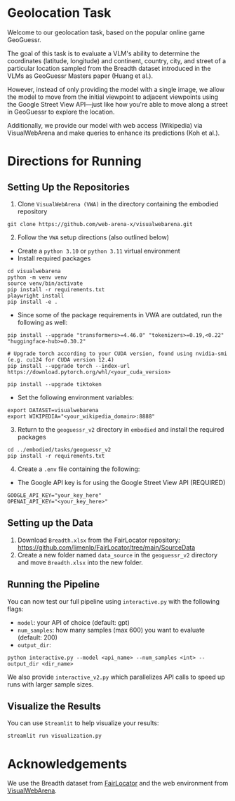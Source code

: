 # Geolocation Task
Welcome to our geolocation task, based on the popular online game GeoGuessr. 

The goal of this task is to evaluate a VLM's ability to determine the coordinates (latitude, longitude) and continent, country, city, and street of a particular location sampled from the Breadth dataset introduced in the VLMs as GeoGuessr Masters paper (Huang et al.). 

However, instead of only providing the model with a single image, we allow the model to move from the initial viewpoint to adjacent viewpoints using the Google Street View API—just like how you're able to move along a street in GeoGuessr to explore the location. 

Additionally, we provide our model with web access (Wikipedia) via VisualWebArena and make queries to enhance its predictions (Koh et al.).

# Directions for Running
## Setting Up the Repositories
1. Clone `VisualWebArena (VWA)` in the directory containing the embodied repository
```
git clone https://github.com/web-arena-x/visualwebarena.git
```
2. Follow the `VWA` setup directions (also outlined below)
- Create a `python 3.10` or `python 3.11` virtual environment
- Install required packages
```
cd visualwebarena
python -m venv venv
source venv/bin/activate
pip install -r requirements.txt
playwright install
pip install -e .
```

- Since some of the package requirements in VWA are outdated, run the following as well:
```
pip install --upgrade "transformers>=4.46.0" "tokenizers>=0.19,<0.22" "huggingface-hub>=0.30.2"

# Upgrade torch according to your CUDA version, found using nvidia-smi (e.g. cu124 for CUDA version 12.4)
pip install --upgrade torch --index-url https://download.pytorch.org/whl/<your_cuda_version>

pip install --upgrade tiktoken
```

- Set the following environment variables:
```
export DATASET=visualwebarena
export WIKIPEDIA="<your_wikipedia_domain>:8888"
```

3. Return to the `geoguessr_v2` directory in `embodied` and install the required packages
```
cd ../embodied/tasks/geoguessr_v2
pip install -r requirements.txt
```

4. Create a `.env` file containing the following:
- The Google API key is for using the Google Street View API (REQUIRED)
```
GOOGLE_API_KEY="your_key_here"
OPENAI_API_KEY="<your_key_here>"
```

## Setting up the Data
1. Download `Breadth.xlsx` from the FairLocator repository: https://github.com/limenlp/FairLocator/tree/main/SourceData
2. Create a new folder named `data_source` in the `geoguessr_v2` directory and move `Breadth.xlsx` into the new folder.

## Running the Pipeline
You can now test our full pipeline using `interactive.py` with the following flags:
- `model`: your API of choice (default: gpt)
- `num_samples`: how many samples (max 600) you want to evaluate (default: 200)
- `output_dir`: 
```
python interactive.py --model <api_name> --num_samples <int> --output_dir <dir_name>
```
We also provide `interactive_v2.py` which parallelizes API calls to speed up runs with larger sample sizes.

## Visualize the Results
You can use `Streamlit` to help visualize your results:
```
streamlit run visualization.py
```

# Acknowledgements
We use the Breadth dataset from [FairLocator](https://github.com/limenlp/FairLocator) and the web environment from [VisualWebArena](https://github.com/web-arena-x/visualwebarena?tab=readme-ov-file). 